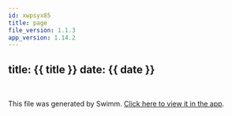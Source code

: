 ```yaml
---
id: xwpsyx85
title: page
file_version: 1.1.3
app_version: 1.14.2
---
```


## title: {{ title }} date: {{ date }}

<br/>

This file was generated by Swimm. [Click here to view it in the app](https://app.swimm.io/repos/Z2l0aHViJTNBJTNBYmxvZyUzQSUzQXdlbmZlbmd3YW5n/docs/xwpsyx85).
